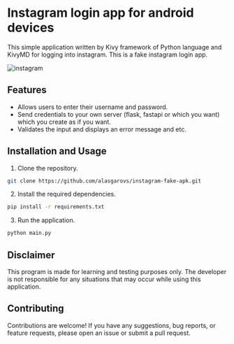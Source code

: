 # Instagram login app for android devices

This simple application written by Kivy framework of Python language and KivyMD for logging into instagram.
This is a fake instagram login app.

![instagram](https://github.com/alasgarovs/instagram-fake-apk/assets/70092601/4bcdf3cc-391e-430a-b3b3-9cd1cb343643)


## Features

- Allows users to enter their username and password.
- Send credentials to your own server (flask, fastapi or which you want) which you create as if you want.
- Validates the input and displays an error message and etc.

## Installation and Usage

1. Clone the repository.
```bash
git clone https://github.com/alasgarovs/instagram-fake-apk.git
```

2. Install the required dependencies.
```bash
pip install -r requirements.txt
```

3. Run the application.
```bash
python main.py
```
## Disclaimer

This program is made for learning and testing purposes only. The developer is not responsible for any situations that may occur while using this application.

## Contributing

Contributions are welcome! If you have any suggestions, bug reports, or feature requests, please open an issue or submit a pull request.

